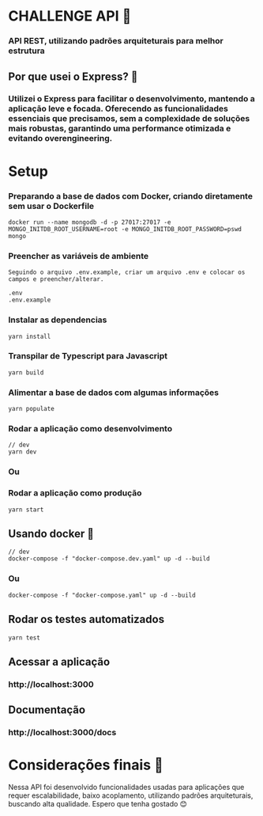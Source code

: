 # CHALLENGE API 🚀

### API REST, utilizando padrões arquiteturais para melhor estrutura

## Por que usei o Express? 🤔
### Utilizei o Express para facilitar o desenvolvimento, mantendo a aplicação leve e focada. Oferecendo as funcionalidades essenciais que precisamos, sem a complexidade de soluções mais robustas, garantindo uma performance otimizada e evitando overengineering.


# Setup

### Preparando a base de dados com Docker, criando diretamente sem usar o Dockerfile
```
docker run --name mongodb -d -p 27017:27017 -e MONGO_INITDB_ROOT_USERNAME=root -e MONGO_INITDB_ROOT_PASSWORD=pswd mongo
```

### Preencher as variáveis de ambiente
```
Seguindo o arquivo .env.example, criar um arquivo .env e colocar os campos e preencher/alterar.

.env
.env.example
```

### Instalar as dependencias
```
yarn install
```
### Transpilar de Typescript para Javascript
```
yarn build
```
### Alimentar a base de dados com algumas informações
```
yarn populate
```
### Rodar a aplicação como desenvolvimento
```
// dev
yarn dev
```
### Ou
### Rodar a aplicação como produção
```
yarn start
```

## Usando docker 🐳
```
// dev
docker-compose -f "docker-compose.dev.yaml" up -d --build
```
### Ou
```
docker-compose -f "docker-compose.yaml" up -d --build
```

## Rodar os testes automatizados
```
yarn test
```

## Acessar a aplicação
### http://localhost:3000

## Documentação
### http://localhost:3000/docs

# Considerações finais 🚀
Nessa API foi desenvolvido funcionalidades usadas para aplicações que requer escalabilidade, baixo acoplamento, utilizando padrões arquiteturais, buscando alta qualidade. Espero que tenha gostado 😊
